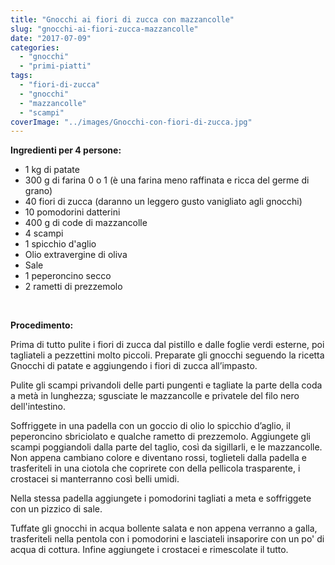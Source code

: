 ```yaml
---
title: "Gnocchi ai fiori di zucca con mazzancolle"
slug: "gnocchi-ai-fiori-zucca-mazzancolle"
date: "2017-07-09"
categories: 
  - "gnocchi"
  - "primi-piatti"
tags: 
  - "fiori-di-zucca"
  - "gnocchi"
  - "mazzancolle"
  - "scampi"
coverImage: "../images/Gnocchi-con-fiori-di-zucca.jpg"
---
```


**Ingredienti per 4 persone:**

- 1 kg di patate
- 300 g di farina 0 o 1 (è una farina meno raffinata e ricca del germe di grano)
- 40 fiori di zucca (daranno un leggero gusto vanigliato agli gnocchi)
- 10 pomodorini datterini
- 400 g di code di mazzancolle
- 4 scampi
- 1 spicchio d'aglio
- Olio extravergine di oliva
- Sale
- 1 peperoncino secco
- 2 rametti di prezzemolo

 

**Procedimento:**

Prima di tutto pulite i fiori di zucca dal pistillo e dalle foglie verdi esterne, poi tagliateli a pezzettini molto piccoli. Preparate gli gnocchi seguendo la ricetta Gnocchi di patate e aggiungendo i fiori di zucca all’impasto.

Pulite gli scampi privandoli delle parti pungenti e tagliate la parte della coda a metà in lunghezza; sgusciate le mazzancolle e privatele del filo nero dell'intestino.

Soffriggete in una padella con un goccio di olio lo spicchio d’aglio, il peperoncino sbriciolato e qualche rametto di prezzemolo. Aggiungete gli scampi poggiandoli dalla parte del taglio, così da sigillarli, e le mazzancolle. Non appena cambiano colore e diventano rossi, toglieteli dalla padella e trasferiteli in una ciotola che coprirete con della pellicola trasparente, i crostacei si manterranno così belli umidi.

Nella stessa padella aggiungete i pomodorini tagliati a meta e soffriggete con un pizzico di sale.

Tuffate gli gnocchi in acqua bollente salata e non appena verranno a galla, trasferiteli nella pentola con i pomodorini e lasciateli insaporire con un po' di acqua di cottura. Infine aggiungete i crostacei e rimescolate il tutto.

